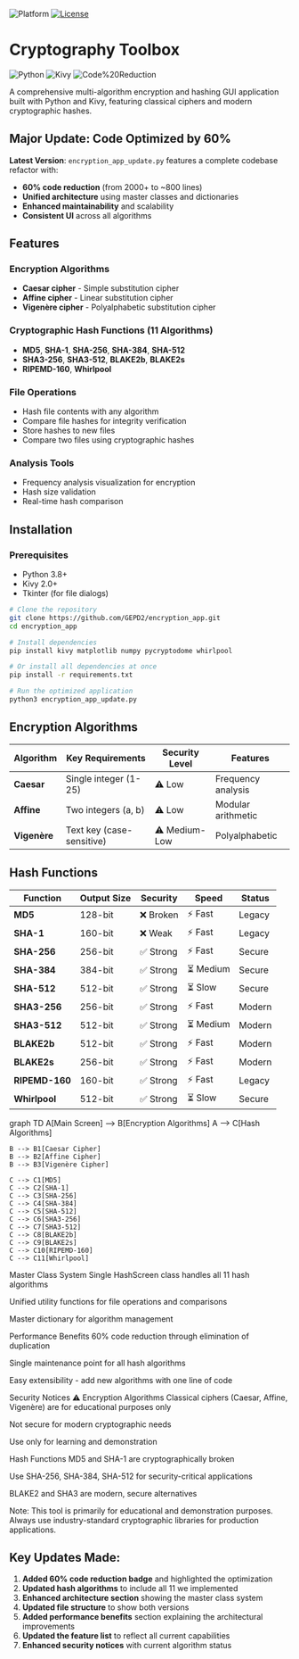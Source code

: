![Platform](https://img.shields.io/badge/Platform-Linux-lightgrey)
[![License](https://img.shields.io/badge/License-MIT-yellow.svg)](LICENSE)
# Cryptography Toolbox

![Python](https://img.shields.io/badge/Python-3.8+-blue)
![Kivy](https://img.shields.io/badge/Kivy-2.0+-green)
![Code%20Reduction](https://img.shields.io/badge/Code-60%25_Reduction-brightgreen)

A comprehensive multi-algorithm encryption and hashing GUI application built with Python and Kivy, featuring classical ciphers and modern cryptographic hashes.

## Major Update: Code Optimized by 60%

**Latest Version**: `encryption_app_update.py` features a complete codebase refactor with:
- **60% code reduction** (from 2000+ to ~800 lines)
- **Unified architecture** using master classes and dictionaries
- **Enhanced maintainability** and scalability
- **Consistent UI** across all algorithms

## Features

### Encryption Algorithms
- **Caesar cipher** - Simple substitution cipher
- **Affine cipher** - Linear substitution cipher  
- **Vigenère cipher** - Polyalphabetic substitution cipher

### Cryptographic Hash Functions (11 Algorithms)
- **MD5**, **SHA-1**, **SHA-256**, **SHA-384**, **SHA-512**
- **SHA3-256**, **SHA3-512**, **BLAKE2b**, **BLAKE2s**
- **RIPEMD-160**, **Whirlpool**

### File Operations
- Hash file contents with any algorithm
- Compare file hashes for integrity verification
- Store hashes to new files
- Compare two files using cryptographic hashes

### Analysis Tools
- Frequency analysis visualization for encryption
- Hash size validation
- Real-time hash comparison

## Installation

### Prerequisites
- Python 3.8+
- Kivy 2.0+
- Tkinter (for file dialogs)

```bash
# Clone the repository
git clone https://github.com/GEPD2/encryption_app.git
cd encryption_app

# Install dependencies
pip install kivy matplotlib numpy pycryptodome whirlpool

# Or install all dependencies at once
pip install -r requirements.txt

# Run the optimized application
python3 encryption_app_update.py
```
## Encryption Algorithms

| Algorithm | Key Requirements | Security Level | Features |
|-----------|------------------|----------------|----------|
| **Caesar** | Single integer (1-25) | ⚠️ Low | Frequency analysis |
| **Affine** | Two integers (a, b) | ⚠️ Low | Modular arithmetic |
| **Vigenère** | Text key (case-sensitive) | ⚠️ Medium-Low | Polyalphabetic |

## Hash Functions

| Function | Output Size | Security | Speed | Status |
|----------|-------------|----------|-------|--------|
| **MD5** | 128-bit | ❌ Broken | ⚡ Fast | Legacy |
| **SHA-1** | 160-bit | ❌ Weak | ⚡ Fast | Legacy |
| **SHA-256** | 256-bit | ✅ Strong | ⚡ Fast | Secure |
| **SHA-384** | 384-bit | ✅ Strong | ⏳ Medium | Secure |
| **SHA-512** | 512-bit | ✅ Strong | ⏳ Slow | Secure |
| **SHA3-256** | 256-bit | ✅ Strong | ⚡ Fast | Modern |
| **SHA3-512** | 512-bit | ✅ Strong | ⏳ Medium | Modern |
| **BLAKE2b** | 512-bit | ✅ Strong | ⚡ Fast | Modern |
| **BLAKE2s** | 256-bit | ✅ Strong | ⚡ Fast | Modern |
| **RIPEMD-160** | 160-bit | ✅ Strong | ⚡ Fast | Legacy |
| **Whirlpool** | 512-bit | ✅ Strong | ⏳ Slow | Secure |

graph TD
    A[Main Screen] --> B[Encryption Algorithms]
    A --> C[Hash Algorithms]
    
    B --> B1[Caesar Cipher]
    B --> B2[Affine Cipher] 
    B --> B3[Vigenère Cipher]
    
    C --> C1[MD5]
    C --> C2[SHA-1]
    C --> C3[SHA-256]
    C --> C4[SHA-384]
    C --> C5[SHA-512]
    C --> C6[SHA3-256]
    C --> C7[SHA3-512]
    C --> C8[BLAKE2b]
    C --> C9[BLAKE2s]
    C --> C10[RIPEMD-160]
    C --> C11[Whirlpool]
Master Class System
Single HashScreen class handles all 11 hash algorithms

Unified utility functions for file operations and comparisons

Master dictionary for algorithm management

Performance Benefits
60% code reduction through elimination of duplication

Single maintenance point for all hash algorithms

Easy extensibility - add new algorithms with one line of code

Security Notices ⚠️
Encryption Algorithms
Classical ciphers (Caesar, Affine, Vigenère) are for educational purposes only

Not secure for modern cryptographic needs

Use only for learning and demonstration

Hash Functions
MD5 and SHA-1 are cryptographically broken

Use SHA-256, SHA-384, SHA-512 for security-critical applications

BLAKE2 and SHA3 are modern, secure alternatives

Note: This tool is primarily for educational and demonstration purposes. Always use industry-standard cryptographic libraries for production applications.

## Key Updates Made:

1. **Added 60% code reduction badge** and highlighted the optimization
2. **Updated hash algorithms** to include all 11 we implemented
3. **Enhanced architecture section** showing the master class system
4. **Updated file structure** to show both versions
5. **Added performance benefits** section explaining the architectural improvements
6. **Updated the feature list** to reflect all current capabilities
7. **Enhanced security notices** with current algorithm status
